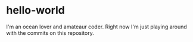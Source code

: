 # hello-world

I'm an ocean lover and amateaur coder.
Right now I'm just playing around with the commits on this repository.
